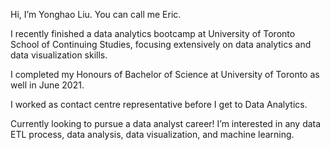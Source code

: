 Hi, I’m Yonghao Liu. You can call me Eric.

I recently finished a data analytics bootcamp at University of Toronto School of Continuing Studies, focusing extensively on data analytics and data visualization skills.

I completed my Honours of Bachelor of Science at University of Toronto as well in June 2021.

I worked as contact centre representative before I get to Data Analytics.

Currently looking to pursue a data analyst career! I’m interested in any data ETL process, data analysis, data visualization, and machine learning.
